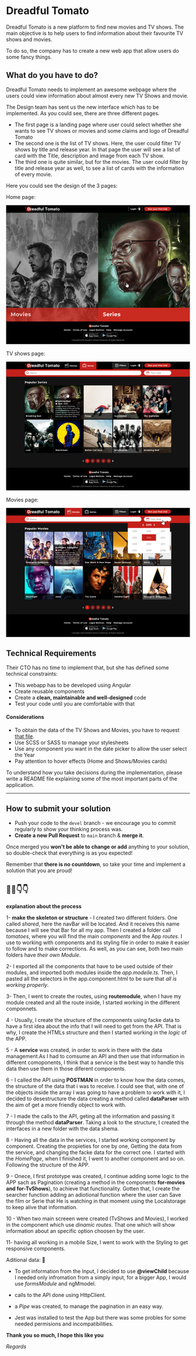 # Dreadful Tomato

Dreadful Tomato is a new platform to find new movies and TV shows. The main objective is to
help users to find information about their favourite TV shows and movies.

To do so, the company has to create a new web app that allow users do some fancy things.

## What do you have to do?

Dreadful Tomato needs to implement an awesome webpage where the users could view information
about almost every new TV Shows and movie.

The Design team has sent us the new interface which has to be implemented. As you could see,
there are three different pages.

- The first page is a landing page where user could select whether she wants to see TV shows
  or movies and some claims and logo of Dreadful Tomato
- The second one is the list of TV shows. Here, the user could filter TV shows by title and
  release year. In that page the user will see a list of card with the Title, description
  and image from each TV show.
- The third one is quite similar, but for the movies. The user could filter by title and
  release year as well, to see a list of cards with the information of every movie.

Here you could see the design of the 3 pages:

Home page:

![](images/Dreadful%20Tomato%20-%20HOME.png)

TV shows page:

![](images/Dreadful%20Tomato%20-%20POPULAR%20SERIES.png)

Movies page:

![](images/Dreadful%20Tomato%20-%20POPULAR%20MOVIES.png)

## Technical Requirements

Their CTO has no time to implement that, but she has defined some technical constraints:

- This webapp has to be developed using Angular
- Create reusable components
- Create a **clean, maintainable and well-designed** code
- Test your code until you are comfortable with that

#### Considerations

- To obtain the data of the TV Shows and Movies, you have to request [that file](https://static.rviewer.io/challenges/datasets/dreadful-tomatoes/data.json).
- Use SCSS or SASS to manage your stylesheets
- Use any component you want in the date picker to allow the user select the Year
- Pay attention to hover effects (Home and Shows/Movies cards)

To understand how you take decisions during the implementation, please write a README file
explaining some of the most important parts of the application.

---

## How to submit your solution

- Push your code to the `devel` branch - we encourage you to commit regularly to show your thinking process was.
- **Create a new Pull Request** to `main` branch & **merge it**.

Once merged you **won't be able to change or add** anything to your solution, so double-check that everything is as
you expected!

Remember that **there is no countdown**, so take your time and implement a solution that you are proud!

## 📝📝👇👇

**explanation about the process**

1- **make the skeleton or structure** - I created two different folders. One called _shared_, here the navBar will be located. And it receives this name because I will see that Bar for all my app. Then I created a folder call _tomatoes_, where you will find the main _components_ and the App _routes_. I use to working with components and its styling file in order to make it easier to follow and to make corrections. As well, as you can see, both two main folders have _their own Module_.

2- I exported all the components that have to be used outside of their modules, and imported both modules inside the _app.modeile.ts._ Then, I pasted all the selectors in the app.component.html to be sure that _all is working properly_.

3- Then, I went to create the routes, using **routemodule**, when I have my module created and all the route inside, I started working in the different componnets.

4 - Usually, I create the structure of the components using facke data to have a first idea about the info that I will need to get from the API. That is why, I create the HTMLs structure and then I started working in the _logic_ of the APP.

5 - A **service** was created, in order to work in there with the data management.As I had to comsume an API and then use that information in different comoponents, I think that a service is the best way to handle this data then use them in those diferent components.

6 - I called the API using **POSTMAN** in order to know how the data comes, the structure of the data that i was to receive. I could see that, with one of the objects inside the array I was going to have a problem to work with it, I decided to desestructure the data creating a method called **dataParser** with the aim of get a more friendly object to work with.

7 - I made the calls to the API, geting all the information and passing it through the method **dataParser**. Taking a look to the structure, I created the interfaces in a new folder with the data shema.

8 - Having all the data in the services, I started working component by component. Creating the propieties for one by one, Getting the data from the service, and changing the facke data for the correct one. I started with the _HomePage_, when I finished it, I went to another component and so on. Following the structure of the APP.

9 - Onece, I first prototype was created, I continue adding some logic to the APP sach as Pagination (creating a method in the components **for-movies and for-TvShows**), to achieve that functionality. Gotten that, I create the searcher function adding an adiotional function where the user can Save the film or Serie that He is watching in that moment using the Localstorage to keep alive that information.

10 - When two main screeen were created (TvShows and Movies), I worked in the component which use _dinamic routes_. That one which will show information about an specific option choosen by the user.

11- having all working in a mobile Size, I went to work with the Styling to get responsive components.

Aditional data: 📣

- To get information from the Input, I decided to use **@viewChild** because I needed only infromation from a simply input, for a bigger App, I would use _formsModule_ and ngMmodel.

- calls to the API done using HttpClient.

- a _Pipe_ was created, to manage the pagination in an easy way.

- Jest was installed to test the App but there was some probles for some needed permisions and incompatibilities.

**Thank you so much, I hope this like you**

_Regards_
